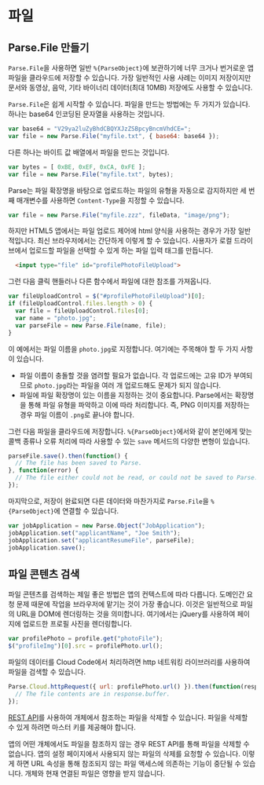 # 파일

## Parse.File 만들기

`Parse.File`을 사용하면 일반 `%{ParseObject}`에 보관하기에 너무 크거나 번거로운 앱 파일을 클라우드에 저장할 수 있습니다. 가장 일반적인 사용 사례는 이미지 저장이지만 문서와 동영상, 음악, 기타 바이너리 데이터(최대 10MB) 저장에도 사용할 수 있습니다.

`Parse.File`은 쉽게 시작할 수 있습니다. 파일을 만드는 방법에는 두 가지가 있습니다. 하나는 base64 인코딩된 문자열을 사용하는 것입니다.

```js
var base64 = "V29ya2luZyBhdCBQYXJzZSBpcyBncmVhdCE=";
var file = new Parse.File("myfile.txt", { base64: base64 });
```

다른 하나는 바이트 값 배열에서 파일을 만드는 것입니다.

```js
var bytes = [ 0xBE, 0xEF, 0xCA, 0xFE ];
var file = new Parse.File("myfile.txt", bytes);
```

Parse는 파일 확장명을 바탕으로 업로드하는 파일의 유형을 자동으로 감지하지만 세 번째 매개변수를 사용하면 `Content-Type`을 지정할 수 있습니다.

```js
var file = new Parse.File("myfile.zzz", fileData, "image/png");
```

하지만 HTML5 앱에서는 파일 업로드 제어에 html 양식을 사용하는 경우가 가장 일반적입니다. 최신 브라우저에서는 간단하게 이렇게 할 수 있습니다. 사용자가 로컬 드라이브에서 업로드할 파일을 선택할 수 있게 하는 파일 입력 태그를 만듭니다.

```html
  <input type="file" id="profilePhotoFileUpload">
```

그런 다음 클릭 핸들러나 다른 함수에서 파일에 대한 참조를 가져옵니다.

```js
var fileUploadControl = $("#profilePhotoFileUpload")[0];
if (fileUploadControl.files.length > 0) {
  var file = fileUploadControl.files[0];
  var name = "photo.jpg";
  var parseFile = new Parse.File(name, file);
}
```

이 예에서는 파일 이름을 `photo.jpg`로 지정합니다. 여기에는 주목해야 할 두 가지 사항이 있습니다. 

*   파일 이름이 충돌할 것을 염려할 필요가 없습니다. 각 업로드에는 고유 ID가 부여되므로 `photo.jpg`라는 파일을 여러 개 업로드해도 문제가 되지 않습니다.
*   파일에 파일 확장명이 있는 이름을 지정하는 것이 중요합니다. Parse에서는 확장명을 통해 파일 유형을 파악하고 이에 따라 처리합니다. 즉, PNG 이미지를 저장하는 경우 파일 이름이 `.png`로 끝나야 합니다.

그런 다음 파일을 클라우드에 저장합니다. `%{ParseObject}`에서와 같이 본인에게 맞는 콜백 종류나 오류 처리에 따라 사용할 수 있는 `save` 메서드의 다양한 변형이 있습니다.

```js
parseFile.save().then(function() {
  // The file has been saved to Parse.
}, function(error) {
  // The file either could not be read, or could not be saved to Parse.
});
```

마지막으로, 저장이 완료되면 다른 데이터와 마찬가지로 `Parse.File`을 `%{ParseObject}`에 연결할 수 있습니다.

```js
var jobApplication = new Parse.Object("JobApplication");
jobApplication.set("applicantName", "Joe Smith");
jobApplication.set("applicantResumeFile", parseFile);
jobApplication.save();
```

## 파일 콘텐츠 검색

파일 콘텐츠를 검색하는 제일 좋은 방법은 앱의 컨텍스트에 따라 다릅니다. 도메인간 요청 문제 때문에 작업을 브라우저에 맡기는 것이 가장 좋습니다. 이것은 일반적으로 파일의 URL을 DOM에 렌더링하는 것을 의미합니다. 여기에서는 jQuery를 사용하여 페이지에 업로드한 프로필 사진을 렌더링합니다.

```js
var profilePhoto = profile.get("photoFile");
$("profileImg")[0].src = profilePhoto.url();
```

파일의 데이터를 Cloud Code에서 처리하려면 http 네트워킹 라이브러리를 사용하여 파일을 검색할 수 있습니다.

```js
Parse.Cloud.httpRequest({ url: profilePhoto.url() }).then(function(response) {
  // The file contents are in response.buffer.
});
```

[REST API](/docs/rest#files-deleting)를 사용하여 개체에서 참조하는 파일을 삭제할 수 있습니다. 파일을 삭제할 수 있게 하려면 마스터 키를 제공해야 합니다.

앱의 어떤 개체에서도 파일을 참조하지 않는 경우 REST API를 통해 파일을 삭제할 수 없습니다. 앱의 설정 페이지에서 사용되지 않는 파일의 삭제를 요청할 수 있습니다. 이렇게 하면 URL 속성을 통해 참조되지 않는 파일 액세스에 의존하는 기능이 중단될 수 있습니다. 개체와 현재 연결된 파일은 영향을 받지 않습니다.
